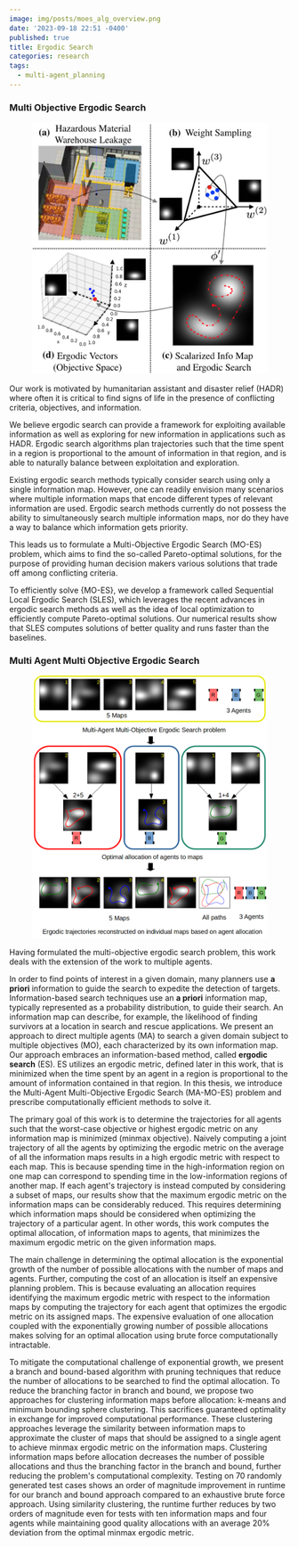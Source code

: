 ```yaml
---
image: img/posts/moes_alg_overview.png
date: '2023-09-18 22:51 -0400'
published: true
title: Ergodic Search
categories: research
tags:
  - multi-agent_planning
---
```

<!--//### Table of Contents

//1. [Multi-Objective Ergodic Search]({{page.url | relative_url}}#multi-objective-ergodic-search)

//2. [Multi-Agent Multi-Objective Ergodic Search]({{page.url | relative_url}}#multi-agent-multi-objective-ergodic-search)-->

### Multi Objective Ergodic Search

<figure>
 <img src="img/posts/moes_alg_overview.png" alt="MO-ES algorithm overview" />
</figure>

Our work is motivated by humanitarian assistant and disaster relief (HADR) where often it is critical to find signs of life in the presence of conflicting criteria, objectives, and information. 

We believe ergodic search can provide a framework for exploiting available information as well as exploring for new information in applications such as HADR. Ergodic search algorithms plan trajectories such that the time spent in a region is proportional to the amount of information in that region, and is able to naturally balance between exploitation and exploration.

Existing ergodic search methods typically consider search using only a single information map.
However, one can readily envision many scenarios where multiple information maps that encode different types of relevant information are used. Ergodic search methods currently do not possess the ability to simultaneously search multiple information maps, nor do they have a way to balance which information gets priority.

This leads us to formulate a Multi-Objective Ergodic Search (MO-ES) problem, which aims to find the so-called Pareto-optimal solutions, for the purpose of providing human decision makers various solutions that trade off among conflicting criteria.

To efficiently solve {MO-ES}, we develop a framework called Sequential Local Ergodic Search (SLES), which leverages the recent advances in ergodic search methods as well as the idea of local optimization to efficiently compute Pareto-optimal solutions. Our numerical results show that SLES computes solutions of better quality and runs faster than the baselines.


### Multi Agent Multi Objective Ergodic Search


<figure>
 <img src="img/posts/mamoes_alg_overview.png" alt="Algorithm Overview" />
</figure>


Having formulated the multi-objective ergodic search problem, this work deals with the extension of the work to multiple agents.

In order to find points of interest in a given domain, many planners use **a priori** information to guide the search to expedite the detection of targets. Information-based search techniques use an **a priori** information map, typically represented as a probability distribution, to guide their search. An information map can describe, for example, the likelihood of finding survivors at a location in search and rescue applications. We present an approach to direct multiple agents (MA) to search a given domain subject to multiple objectives (MO), each characterized by its own information map. Our approach embraces an information-based method, called **ergodic search** (ES). ES utilizes an ergodic metric, defined later in this work, that is minimized when the time spent by an agent in a region is proportional to the amount of information contained in that region. In this thesis, we introduce the Multi-Agent Multi-Objective Ergodic Search (MA-MO-ES) problem and prescribe computationally efficient methods to solve it.

The primary goal of this work is to determine the trajectories for all agents such that the worst-case objective or highest ergodic metric on any information map is minimized (minmax objective). Naively computing a joint trajectory of all the agents by optimizing the ergodic metric on the average of all the information maps results in a high ergodic metric with respect to each map. This is because spending time in the high-information region on one map can correspond to spending time in the low-information regions of another map. If each agent's trajectory is instead computed by considering a subset of maps, our results show that the maximum ergodic metric on the information maps can be considerably reduced. This requires determining which information maps should be considered when optimizing the trajectory of a particular agent. In other words, this work computes the optimal allocation, of information maps to agents, that minimizes the maximum ergodic metric on the given information maps.

The main challenge in determining the optimal allocation is the exponential growth of the number of possible allocations with the number of maps and agents. Further, computing the cost of an allocation is itself an expensive planning problem. This is because evaluating an allocation requires identifying the maximum ergodic metric with respect to the information maps by computing the trajectory for each agent that optimizes the ergodic metric on its assigned maps. The expensive evaluation of one allocation coupled with the exponentially growing number of possible allocations makes solving for an optimal allocation using brute force computationally intractable. 

To mitigate the computational challenge of exponential growth, we present a branch and bound-based algorithm with pruning techniques that reduce the number of allocations to be searched to find the optimal allocation. To reduce the branching factor in branch and bound, we propose two approaches for clustering information maps before allocation: k-means and minimum bounding sphere clustering. This sacrifices guaranteed optimality in exchange for improved computational performance. These clustering approaches leverage the similarity between information maps to approximate the cluster of maps that should be assigned to a  single agent to achieve minmax ergodic metric on the information maps. Clustering information maps before allocation decreases the number of possible allocations and thus the branching factor in the branch and bound, further reducing the problem's computational complexity. Testing on 70 randomly generated test cases shows an order of magnitude improvement in runtime for our branch and bound approach compared to an exhaustive brute force approach. Using similarity clustering, the runtime further reduces by two orders of magnitude even for tests with ten information maps and four agents while maintaining good quality allocations with an average 20\% deviation from the optimal minmax ergodic metric.

